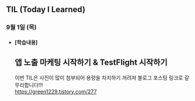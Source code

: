 ## TIL (Today I Learned)

### 9월 1일 (목)   

- #### [학습내용] 
  ## 앱 노출 마케팅 시작하기 & TestFlight 시작하기
  이번 TIL은 사진이 많이 첨부되어 용량을 차지하기 꺼려져 블로그 포스팅 링크로 갈무리합니다!!!                   
  https://green1229.tistory.com/277
